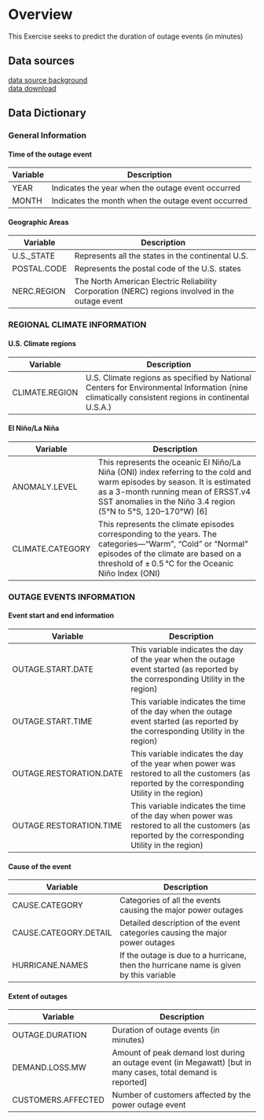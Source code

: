 # Overview
This Exercise seeks to predict the duration of outage events (in minutes)

## Data sources
[data source background](https://www.sciencedirect.com/science/article/pii/S2352340918307182)<br>
[data download](https://engineering.purdue.edu/LASCI/research-data/outages)

## Data Dictionary
### General Information
#### Time of the outage event
| Variable | Description |
| ----------- | ----------- |
| YEAR | Indicates the year when the outage event occurred |
| MONTH | Indicates the month when the outage event occurred |

#### Geographic Areas
| Variable | Description |
| ----------- | ----------- |
| U.S._STATE | Represents all the states in the continental U.S. |
| POSTAL.CODE | Represents the postal code of the U.S. states |
| NERC.REGION | The North American Electric Reliability Corporation (NERC) regions involved in the outage event |


### REGIONAL CLIMATE INFORMATION
#### U.S. Climate regions
| Variable | Description |
| ----------- | ----------- |
| CLIMATE.REGION | U.S. Climate regions as specified by National Centers for Environmental Information (nine climatically consistent regions in continental U.S.A.) |

#### El Niño/La Niña
| Variable | Description |
| ----------- | ----------- |
| ANOMALY.LEVEL | This represents the oceanic El Niño/La Niña (ONI) index referring to the cold and warm episodes by season. It is estimated as a 3-month running mean of ERSST.v4 SST anomalies in the Niño 3.4 region (5°N to 5°S, 120–170°W) [6] |
| CLIMATE.CATEGORY | This represents the climate episodes corresponding to the years. The categories—“Warm”, “Cold” or “Normal” episodes of the climate are based on a threshold of ± 0.5 °C for the Oceanic Niño Index (ONI) |

### OUTAGE EVENTS INFORMATION
#### Event start and end information
| Variable | Description |
| ----------- | ----------- |
| OUTAGE.START.DATE | This variable indicates the day of the year when the outage event started (as reported by the corresponding Utility in the region) |
| OUTAGE.START.TIME | This variable indicates the time of the day when the outage event started (as reported by the corresponding Utility in the region) |
| OUTAGE.RESTORATION.DATE | This variable indicates the day of the year when power was restored to all the customers (as reported by the corresponding Utility in the region) |
| OUTAGE.RESTORATION.TIME | This variable indicates the time of the day when power was restored to all the customers (as reported by the corresponding Utility in the region) |

#### Cause of the event
| Variable | Description |
| ----------- | ----------- |
| CAUSE.CATEGORY | Categories of all the events causing the major power outages |
| CAUSE.CATEGORY.DETAIL | Detailed description of the event categories causing the major power outages |
| HURRICANE.NAMES | If the outage is due to a hurricane, then the hurricane name is given by this variable |

#### Extent of outages
| Variable | Description |
| ----------- | ----------- |
| OUTAGE.DURATION | Duration of outage events (in minutes) |
| DEMAND.LOSS.MW | Amount of peak demand lost during an outage event (in Megawatt) [but in many cases, total demand is reported] |
| CUSTOMERS.AFFECTED | Number of customers affected by the power outage event |
